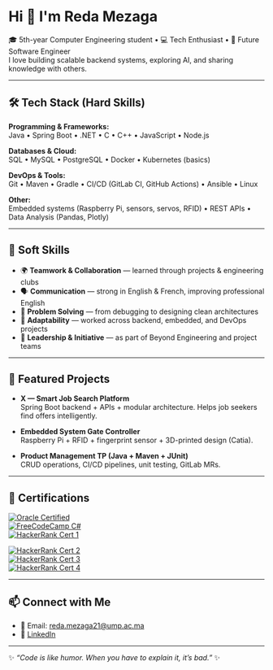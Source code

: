 # Hi 👋 I'm Reda Mezaga

🎓 5th-year Computer Engineering student • 💻 Tech Enthusiast • 🚀 Future Software Engineer  
I love building scalable backend systems, exploring AI, and sharing knowledge with others.  

---

## 🛠️ Tech Stack (Hard Skills)

**Programming & Frameworks:**  
Java • Spring Boot • .NET • C • C++ • JavaScript • Node.js  

**Databases & Cloud:**  
SQL • MySQL • PostgreSQL • Docker • Kubernetes (basics)  

**DevOps & Tools:**  
Git • Maven • Gradle • CI/CD (GitLab CI, GitHub Actions) • Ansible • Linux  

**Other:**  
Embedded systems (Raspberry Pi, sensors, servos, RFID) • REST APIs • Data Analysis (Pandas, Plotly)  

---

## 🤝 Soft Skills

- 🌍 **Teamwork & Collaboration** — learned through projects & engineering clubs  
- 🗣️ **Communication** — strong in English & French, improving professional English  
- 🧠 **Problem Solving** — from debugging to designing clean architectures  
- 🔄 **Adaptability** — worked across backend, embedded, and DevOps projects  
- 🎯 **Leadership & Initiative** — as part of Beyond Engineering and project teams  

---

## 📌 Featured Projects

- **X — Smart Job Search Platform**  
  Spring Boot backend + APIs + modular architecture. Helps job seekers find offers intelligently.  

- **Embedded System Gate Controller**  
  Raspberry Pi + RFID + fingerprint sensor + 3D-printed design (Catia).  

- **Product Management TP (Java + Maven + JUnit)**  
  CRUD operations, CI/CD pipelines, unit testing, GitLab MRs.  

---

## 🏅 Certifications

[![Oracle Certified](https://img.shields.io/badge/Oracle-Certified-red?style=for-the-badge&logo=oracle)](https://catalog-education.oracle.com/ords/certview/sharebadge?id=F4FDB259CEE2BBDCFF00C8AA97071DA6D200DD8B2D01FC7C80D53FB2119CBD55)  
[![FreeCodeCamp C#](https://img.shields.io/badge/FreeCodeCamp-C%23%20with%20Microsoft-blue?style=for-the-badge&logo=freecodecamp)](https://www.freecodecamp.org/certification/fccb3a6e3c9-51c2-4de5-9a30-df4ccca81d0e/foundational-c-sharp-with-microsoft)  
[![HackerRank Cert 1](https://img.shields.io/badge/HackerRank-Python-lightgreen?style=for-the-badge&logo=hackerrank)](https://www.hackerrank.com/certificates/da011ec1b6b5)

[![HackerRank Cert 2](https://img.shields.io/badge/HackerRank-Certificate-2-lightgreen?style=for-the-badge&logo=hackerrank)](https://www.hackerrank.com/certificates/009c8cafd961)  
[![HackerRank Cert 3](https://img.shields.io/badge/HackerRank-Certificate-3-lightgreen?style=for-the-badge&logo=hackerrank)](https://www.hackerrank.com/certificates/d4f5dd3ba679)  
[![HackerRank Cert 4](https://img.shields.io/badge/HackerRank-Certificate-4-lightgreen?style=for-the-badge&logo=hackerrank)](https://www.hackerrank.com/certificates/2597bd2da254)

---

## 📫 Connect with Me

- 📧 Email: reda.mezaga21@ump.ac.ma  
- 💼 [LinkedIn](https://www.linkedin.com/in/reda-mezaga-737552272/)  

---

✨ *“Code is like humor. When you have to explain it, it’s bad.”* ✨
